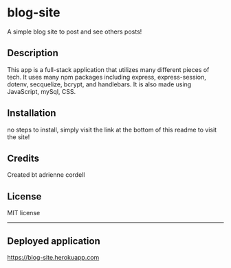 # blog-site
A simple blog site to post and see others posts!

## Description

This app is a full-stack application that utilizes many different pieces of tech. It uses many npm packages including express, express-session, dotenv, secquelize, bcrypt, and handlebars. It is also made using JavaScript, mySql, CSS.

## Installation

no steps to install, simply visit the link at the bottom of this readme to visit the site!

## Credits

Created bt adrienne cordell

## License

MIT license

---

## Deployed application 

https://blog-site.herokuapp.com 
